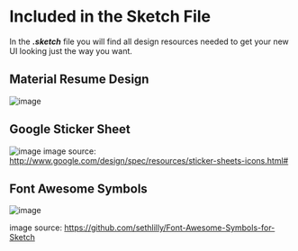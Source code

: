 # Included in the Sketch File
In the ___.sketch___ file you will find all design resources needed to get your new UI looking just the way you want.

## Material Resume Design
![image](https://cloud.githubusercontent.com/assets/781670/6569490/69def31e-c6c1-11e4-9fef-6f464f571449.png)

## Google Sticker Sheet
![image](https://cloud.githubusercontent.com/assets/781670/6569525/06b5aeda-c6c2-11e4-8198-c74917ba1bb6.png)
image source: http://www.google.com/design/spec/resources/sticker-sheets-icons.html#

## Font Awesome Symbols
![image](https://cloud.githubusercontent.com/assets/781670/6569545/7cbfbe18-c6c2-11e4-9e61-a961eeb8530f.png)

image source: https://github.com/sethlilly/Font-Awesome-Symbols-for-Sketch
